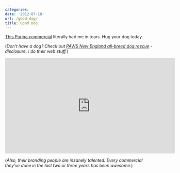 ```yaml
---
categories:
date: '2012-07-18'
url: /good-dog/
title: Good Dog
---
```


<a href="https://www.youtube.com/watch?v=Wmq2RbUusoM&NR=1">This Purina commercial</a> literally had me in tears. Hug your dog today.

(<em>Don't have a dog? Check out <a href="http://www.pawsnewengland.com">PAWS New England all-breed dog rescue</a> - disclosure, I do their web stuff.</em>)

<div class="fluid-vids"><iframe class="alignc" width="560" height="315" src="https://www.youtube.com/embed/Wmq2RbUusoM?rel=0" frameborder="0" allowfullscreen></iframe></div>

(<em>Also, their branding people are insanely talented. Every commercial they've done in the last two or three years has been awesome.</em>)